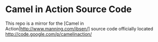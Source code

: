 Camel in Action Source Code
====

This repo is a mirror for the [Camel in Action|http://www.manning.com/ibsen/] source code officially located http://code.google.com/p/camelinaction/
